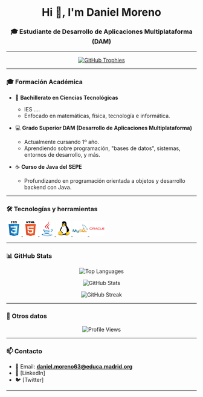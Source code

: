 <h1 align="center">Hi 👋, I'm Daniel Moreno</h1>
<h3 align="center">🎓 Estudiante de Desarrollo de Aplicaciones Multiplataforma (DAM)</h3>

---

<p align="center">
  <a href="https://github.com/ryo-ma/github-profile-trophy">
    <img src="https://github-profile-trophy.vercel.app/?username=moree7&theme=algolia" alt="GitHub Trophies" />
  </a>
</p>

---

### 🎓 Formación Académica

- 📘 **Bachillerato en Ciencias Tecnológicas** 
  - IES ....
  - Enfocado en matemáticas, física, tecnología e informática.

- 💻 **Grado Superior DAM (Desarrollo de Aplicaciones Multiplataforma)**  
  - Actualmente cursando 1º año.
  - Aprendiendo sobre programación, "bases de datos", sistemas, entornos de desarrollo, y más.

- ☕ **Curso de Java del SEPE**  
  - Profundizando en programación orientada a objetos y desarrollo backend con Java.

---

### 🛠️ Tecnologías y herramientas
<p align="left"> 
<a href="https://www.w3schools.com/css/" target="_blank" rel="noreferrer"> <img src="https://raw.githubusercontent.com/devicons/devicon/master/icons/css3/css3-original-wordmark.svg" alt="css3" width="40" height="40"/> </a> <a href="https://www.w3.org/html/" target="_blank" rel="noreferrer"> <img src="https://raw.githubusercontent.com/devicons/devicon/master/icons/html5/html5-original-wordmark.svg" alt="html5" width="40" height="40"/> </a> <a href="https://www.java.com" target="_blank" rel="noreferrer"> <img src="https://raw.githubusercontent.com/devicons/devicon/master/icons/java/java-original.svg" alt="java" width="40" height="40"/> </a> <a href="https://www.linux.org/" target="_blank" rel="noreferrer"> <img src="https://raw.githubusercontent.com/devicons/devicon/master/icons/linux/linux-original.svg" alt="linux" width="40" height="40"/> </a> <a href="https://www.mysql.com/" target="_blank" rel="noreferrer"> <img src="https://raw.githubusercontent.com/devicons/devicon/master/icons/mysql/mysql-original-wordmark.svg" alt="mysql" width="40" height="40"/> </a> <a href="https://www.oracle.com/" target="_blank" rel="noreferrer"> <img src="https://raw.githubusercontent.com/devicons/devicon/master/icons/oracle/oracle-original.svg" alt="oracle" width="40" height="40"/> </a> </p>

</p>

---

### 📊 GitHub Stats

<p align="center">
  <img src="https://github-readme-stats.vercel.app/api/top-langs?username=moree7&show_icons=true&locale=en&layout=compact" alt="Top Languages" />
</p>

<p align="center">
  <img src="https://github-readme-stats.vercel.app/api?username=moree7&show_icons=true&locale=en&theme=tokyonight" alt="GitHub Stats" />
</p>

<p align="center">
  <img src="https://github-readme-streak-stats.herokuapp.com/?user=moree7&theme=tokyonight" alt="GitHub Streak" />
</p>

---

### 🧾 Otros datos

<p align="center">
  <img src="https://komarev.com/ghpvc/?username=moree7&label=Profile%20views&color=0e75b6&style=flat" alt="Profile Views" />
</p>

---

### 📫 Contacto

- 📧 Email: **daniel.moreno63@educa.madrid.org**  
- 💼 [LinkedIn]
- 🐦 [Twitter]


---



















